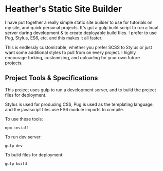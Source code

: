 # Heather's Static Site Builder

I have put together a really simple static site builder to use for tutorials on my site, and quick personal projects. It's got a gulp build script to run a local server during development & to create deployable build files. I prefer to use Pug, Stylus, ES6, etc. and this makes it all faster.

This is endlessly customizable, whether you prefer SCSS to Stylus or just want some additional styles to pull from on every project. I highly encourage forking, customizing, and uploading for your own future projects.

## Project Tools & Specifications

This project uses gulp to run a development server, and to build the project files for deployment.

Stylus is used for producing CSS, Pug is used as the templating language, and the javascript files use ES6 module imports to compile.

To use these tools:

~~~
npm install
~~~

To run dev server:
~~~
gulp dev
~~~

To build files for deployment:
~~~
gulp build
~~~
